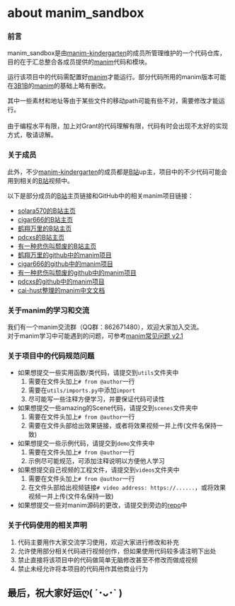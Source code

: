 # about manim_sandbox

### 前言

manim_sandbox是由[manim-kindergarten](https://github.com/manim-kindergarten)的成员所管理维护的一个代码仓库，目的在于汇总整合各成员提供的[manim](https://github.com/3b1b/manim)代码和模块。

运行该项目中的代码需配置好[manim](https://github.com/3b1b/manim)才能运行。部分代码所用的manim版本可能在[3B1B](https://github.com/3b1b)的[manim](https://github.com/3b1b/manim)的基础上略有删改。

其中一些素材和地址等由于某些文件的移动path可能有些不对，需要修改才能运行。<br>  
由于编程水平有限，加上对Grant的代码理解有限，代码有时会出现不太好的实现方式，敬请谅解。

### 关于成员

此外，不少[manim-kindergarten](https://github.com/manim-kindergarten)的成员都是[B站](https://www.bilibili.com/)up主，项目中的不少代码可能会用到相关的[B站](https://www.bilibili.com/)视频中。<br>

以下是部分成员的[B站](https://www.bilibili.com/)主页链接和GitHub中的相关manim项目链接：

- [solara570的B站主页](https://space.bilibili.com/3557916 '求关注求三连ღ( ´･ᴗ･` )')
- [cigar666的B站主页](https://space.bilibili.com/66806831 '求关注求三连ღ( ´･ᴗ･` )')
- [鹤翔万里的B站主页](https://space.bilibili.com/171431343 '求关注求三连ღ( ´･ᴗ･` )')
- [pdcxs的B站主页](https://space.bilibili.com/10707223 '求关注求三连ღ( ´･ᴗ･` )')
- [有一种悲伤叫颓废的B站主页](https://space.bilibili.com/387821788 '求关注求三连ღ( ´･ᴗ･` )')
- [鹤翔万里的github中的manim项目](https://github.com/Tony031218/manim-projects)<br>
- [cigar666的github中的manim项目](https://github.com/cigar666/my_manim_projects)<br>
- [有一种悲伤叫颓废的github中的manim项目](https://github.com/136108Haumea/my-manim)<br>
- [pdcxs的github中的manim项目](https://github.com/pdcxs/ManimProjects)
- [cai-hust整理的manim中文文档](https://github.com/cai-hust/manim-tutorial-CN)<br>

### 关于manim的学习和交流

我们有一个manim交流群（QQ群：862671480），欢迎大家加入交流。<br>
对于manim学习中可能遇到的问题，可参考[manim常见问题 v2.1](https://github.com/Tony031218/manim-projects/blob/master/documents/manim%E5%B8%B8%E8%A7%81%E9%97%AE%E9%A2%98v2.1.pdf)<br>

### 关于项目中的代码规范问题

- 如果想提交一些实用函数/类代码，请提交到`utils`文件夹中
  1. 需要在文件头加上`# from @author`一行
  2. 需要在`utils/imports.py`中添加`import`
  3. 尽可能写一些注释方便学习，并要保证代码可读性
- 如果想提交一些amazing的Scene代码，请提交到`scenes`文件夹中
  1. 需要在文件头加上`# from @author`一行
  2. 需要在文件头部给出效果链接，或者将效果视频一并上传(文件名保持一致)
- 如果想提交一些示例代码，请提交到`demo`文件夹中
  1. 需要在文件头加上`# from @author`一行
  2. 示例尽可能规范，可添加注释说明以方便他人学习
- 如果想提交自己视频的工程文件，请提交到`videos`文件夹中
  1. 需要在文件头加上`# from @author`一行
  2. 在文件头部给出视频链接`# video address: https://......`，或将效果视频一并上传(文件名保持一致)
- 如果想提交一些对manim源码的更改，请提交到旁边的[repo](https://github.com/manim-kindergarten/manim)中

### 关于代码使用的相关声明

  1. 代码主要用作大家交流学习使用，欢迎大家进行修改和补充<br>
  2. 允许使用部分相关代码进行视频创作，但如果使用代码较多请注明下出处<br>
  3. 禁止直接将该项目中的代码做简单无脑修改甚至不修改而做成视频<br>
  4. 禁止未经允许将本项目的代码用作其他商业行为<br>


最后，祝大家好运ღ( ´･ᴗ･` )
------------------
